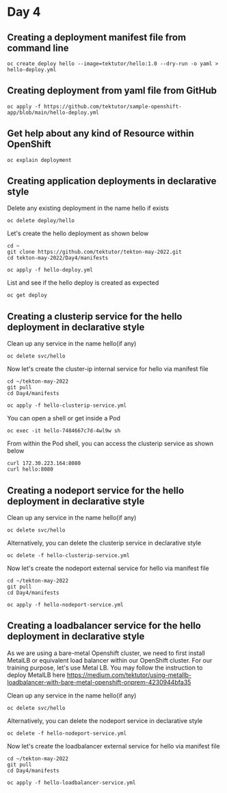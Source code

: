 # Day 4


## Creating a deployment manifest file from command line
```
oc create deploy hello --image=tektutor/hello:1.0 --dry-run -o yaml > hello-deploy.yml
```

## Creating deployment from yaml file from GitHub
```
oc apply -f https://github.com/tektutor/sample-openshift-app/blob/main/hello-deploy.yml
```

## Get help about any kind of Resource within OpenShift
```
oc explain deployment
```

## Creating application deployments in declarative style

Delete any existing deployment in the name hello if exists
```
oc delete deploy/hello
```

Let's create the hello deployment as shown below
```
cd ~
git clone https://github.com/tektutor/tekton-may-2022.git
cd tekton-may-2022/Day4/manifests

oc apply -f hello-deploy.yml
```

List and see if the hello deploy is created as expected
```
oc get deploy
```

## Creating a clusterip service for the hello deployment in declarative style
Clean up any service in the name hello(if any)
```
oc delete svc/hello
```

Now let's create the cluster-ip internal service for hello via manifest file
```
cd ~/tekton-may-2022
git pull
cd Day4/manifests

oc apply -f hello-clusterip-service.yml
```

You can open a shell or get inside a Pod 
```
oc exec -it hello-7484667c7d-4wl9w sh
```

From within the Pod shell, you can access the clusterip service as shown below
```
curl 172.30.223.164:8080
curl hello:8080
```

## Creating a nodeport service for the hello deployment in declarative style
Clean up any service in the name hello(if any)
```
oc delete svc/hello
```
Alternatively, you can delete the clusterip service in declarative style
```
oc delete -f hello-clusterip-service.yml
```

Now let's create the nodeport external service for hello via manifest file
```
cd ~/tekton-may-2022
git pull
cd Day4/manifests

oc apply -f hello-nodeport-service.yml
```

## Creating a loadbalancer service for the hello deployment in declarative style

As we are using a bare-metal Openshift cluster, we need to first install MetalLB or equivalent load balancer
within our OpenShift cluster.
For our training purpose, let's use Metal LB. You may follow the instruction to deploy MetalLB here https://medium.com/tektutor/using-metallb-loadbalancer-with-bare-metal-openshift-onprem-4230944bfa35

Clean up any service in the name hello(if any)
```
oc delete svc/hello
```

Alternatively, you can delete the nodeport service in declarative style
```
oc delete -f hello-nodeport-service.yml
```


Now let's create the loadbalancer external service for hello via manifest file
```
cd ~/tekton-may-2022
git pull
cd Day4/manifests

oc apply -f hello-loadbalancer-service.yml
```
